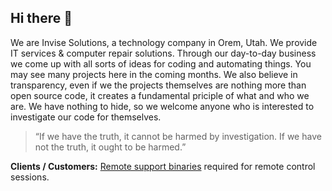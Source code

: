 ## Hi there 👋
We are Invise Solutions, a technology company in Orem, Utah. We provide IT services & computer repair solutions. Through our day-to-day business we come up with all sorts of ideas for coding and automating things. You may see many projects here in the coming months. We also believe in transparency, even if we the projects themselves are nothing more than open source code, it creates a fundamental priciple of what and who we are. We have nothing to hide, so we welcome anyone who is interested to investigate our code for themselves.
>“If we have the truth, it cannot be harmed by investigation. If we have not the truth, it ought to be harmed.”

**Clients / Customers:** [Remote support binaries](https://github.com/invisesolutions/remote/) required for remote control sessions.

<!--

**Here are some ideas to get you started:**

🙋‍♀️ A short introduction - what is your organization all about?
🌈 Contribution guidelines - how can the community get involved?
👩‍💻 Useful resources - where can the community find your docs? Is there anything else the community should know?
🍿 Fun facts - what does your team eat for breakfast?
🧙 Remember, you can do mighty things with the power of [Markdown](https://docs.github.com/github/writing-on-github/getting-started-with-writing-and-formatting-on-github/basic-writing-and-formatting-syntax)
-->
